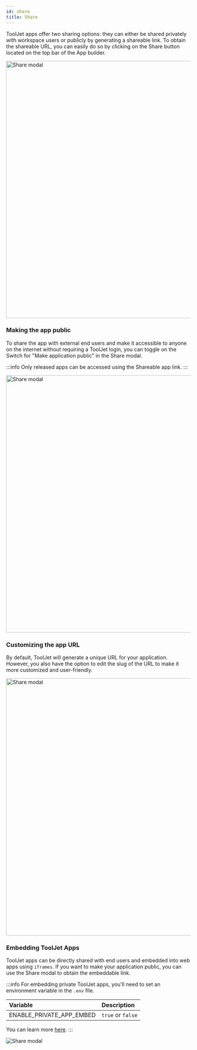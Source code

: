 ```yaml
---
id: share
title: Share
---
```


ToolJet apps offer two sharing options: they can either be shared privately with workspace users or publicly by generating a shareable link. To obtain the shareable URL, you can easily do so by clicking on the Share button located on the top bar of the App builder.

<div style={{textAlign: 'center'}}>

<img className="screenshot-full" src="/img/v2-beta/app-builder/share/sharenew1.png" alt="Share modal" width='700'/>

</div>

### Making the app public

To share the app with external end users and make it accessible to anyone on the internet without requiring a ToolJet login, you can toggle on the Switch for "Make application public" in the Share modal.

:::info
Only released apps can be accessed using the Shareable app link.
:::

<div style={{textAlign: 'center'}}>

<img className="screenshot-full" src="/img/v2-beta/app-builder/share/publicnew1.png" alt="Share modal" width='700'/>

</div>

### Customizing the app URL

By default, ToolJet will generate a unique URL for your application. However, you also have the option to edit the slug of the URL to make it more customized and user-friendly.

<div style={{textAlign: 'center'}}>

<img className="screenshot-full" src="/img/v2-beta/app-builder/share/edit1.png" alt="Share modal" width='700'/>

</div>

### Embedding ToolJet Apps

ToolJet apps can be directly shared with end users and embedded into web apps using `iframes`. If you want to make your application public, you can use the Share modal to obtain the embeddable link.

:::info
For embedding private ToolJet apps, you'll need to set an environment variable in the `.env` file.

| Variable        | Description                           |
|:-------------- |:------------------------------------ |
| ENABLE_PRIVATE_APP_EMBED | `true` or `false` |

You can learn more [here](/docs/setup/env-vars#enabling-embedding-of-private-apps).
:::

<div style={{textAlign: 'center'}}>

<img className="screenshot-full" src="/img/v2-beta/app-builder/share/embeddtj.gif" alt="Share modal" />

</div>